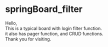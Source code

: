# springBoard_filter

Hello,<br>
This is a typical board with login filter function.<br>
it also has pager function, and CRUD functions.<br>
Thank you for visiting.
